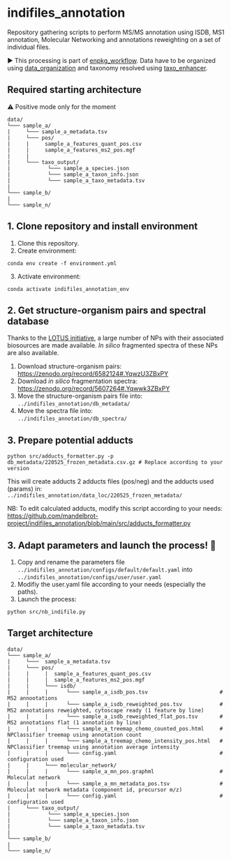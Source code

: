 # indifiles_annotation
Repository gathering scripts to perform MS/MS annotation using ISDB, MS1 annotation, Molecular Networking and annotations reweighting on a set of individual files.  

▶️ This processing is part of [enpkg_workflow](https://github.com/mandelbrot-project/enpkg_workflow). Data have to be organized using [data_organization](https://github.com/mandelbrot-project/data_organization) and taxonomy resolved using [taxo_enhancer](https://github.com/mandelbrot-project/taxo_enhancer).  

## Required starting architecture

⚠️ Positive mode only for the moment

```
data/
└─── sample_a/
|     └─── sample_a_metadata.tsv
|     └─── pos/
|     |     sample_a_features_quant_pos.csv
|     |     sample_a_features_ms2_pos.mgf
|     |     
|     └─── taxo_output/
|            └─── sample_a_species.json
|            └─── sample_a_taxon_info.json
|            └─── sample_a_taxo_metadata.tsv
|
└─── sample_b/
|
└─── sample_n/
```

## 1. Clone repository and install environment

1. Clone this repository.
2. Create environment: 
```console 
conda env create -f environment.yml
```
3. Activate environment:  
```console 
conda activate indifiles_annotation_env
```

## 2. Get structure-organism pairs and spectral database
Thanks to the [LOTUS initiative](https://lotus.nprod.net/), a large number of NPs with their associated biosources are made available. *In silico* fragmented spectra of these NPs are also available.  
1. Download structure-organism pairs: https://zenodo.org/record/6582124#.YqwzU3ZBxPY
2. Download *in silico* fragmentation spectra: https://zenodo.org/record/5607264#.Yqwwk3ZBxPY
3. Move the structure-organism pairs file into:  
<code>../indifiles_annotation/db_metadata/</code>
3. Move the spectra file into:  
<code>../indifiles_annotation/db_spectra/</code>

## 3. Prepare potential adducts

```console
python src/adducts_formatter.py -p db_metadata/220525_frozen_metadata.csv.gz # Replace according to your version
```
This will create adducts 2 adducts files (pos/neg) and the adducts used (params) in:  
<code>../indifiles_annotation/data_loc/220525_frozen_metadata/</code>

NB: To edit calculated adducts, modify this script according to your needs:  
https://github.com/mandelbrot-project/indifiles_annotation/blob/main/src/adducts_formatter.py

## 3. Adapt parameters and launch the process! 🚀

1. Copy and rename the parameters file <code>../indifiles_annotation/configs/default/default.yaml</code> into <code>../indifiles_annotation/configs/user/user.yaml</code>
2. Modifiy the user.yaml file according to your needs (especially the paths).
3. Launch the process:
```console
python src/nb_indifile.py
```

##  Target architecture

```
data/
└─── sample_a/
|     └───  sample_a_metadata.tsv
|     └─── pos/
|     |     |  sample_a_features_quant_pos.csv
|     |     |  sample_a_features_ms2_pos.mgf
|     |     └─── isdb/
|     |     |      └─── sample_a_isdb_pos.tsv                       # MS2 annootations
|     |     |      └─── sample_a_isdb_reweighted_pos.tsv            # MS2 annotations reweighted, cytoscape ready (1 feature by line)
|     |     |      └─── sample_a_isdb_reweighted_flat_pos.tsv       # MS2 annotations flat (1 annotation by line)
|     |     |      └─── sample_a_treemap_chemo_counted_pos.html     # NPClassifier treemap using annotation count
|     |     |      └─── sample_a_treemap_chemo_intensity_pos.html   # NPClassifier treemap using annotation average intensity
|     |     |      └─── config.yaml                                 # configuration used
|     |     └─── molecular_network/
|     |     |      └─── sample_a_mn_pos.graphml                     # Moleculat network
|     |     |      └─── sample_a_mn_metadata_pos.tsv                # Moleculat network metadata (component id, precursor m/z)
|     |     |      └─── config.yaml                                 # configuration used
|     └─── taxo_output/
|            └─── sample_a_species.json
|            └─── sample_a_taxon_info.json
|            └─── sample_a_taxo_metadata.tsv
|
└─── sample_b/
|
└─── sample_n/
```
